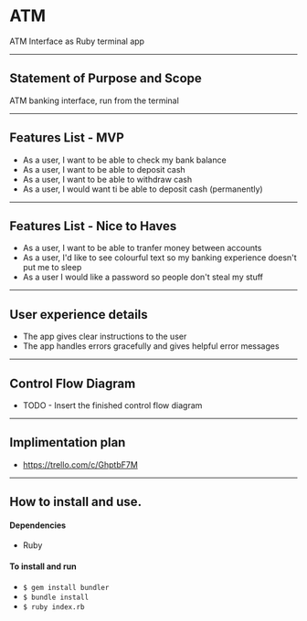 # ATM
ATM Interface as Ruby terminal app

---

## Statement of Purpose and Scope
ATM banking interface, run from the terminal

---

## Features List - MVP
- As a user, I want to be able to check my bank balance
- As a user, I want to be able to deposit cash
- As a user, I want to be able to withdraw cash
- As a user, I would want ti be able to deposit cash (permanently)

---

## Features List -  Nice to Haves
- As a user, I want to be able to tranfer money between accounts
- As a user, I'd like to see colourful text so my banking experience doesn't put me to sleep
- As a user I would like a password so people don't steal my stuff

---

## User experience details
- The app gives clear instructions to the user
- The app handles errors gracefully and gives helpful error messages

---

## Control Flow Diagram
- TODO - Insert the finished control flow diagram

---

## Implimentation plan

- https://trello.com/c/GhptbF7M

---

## How to install and use.

#### Dependencies
- Ruby

#### To install and run
- `$ gem install bundler`
- `$ bundle install`
- `$ ruby index.rb`